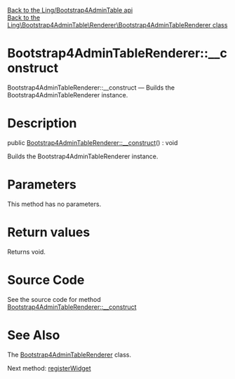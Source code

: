 [Back to the Ling/Bootstrap4AdminTable api](https://github.com/lingtalfi/Bootstrap4AdminTable/blob/master/doc/api/Ling/Bootstrap4AdminTable.md)<br>
[Back to the Ling\Bootstrap4AdminTable\Renderer\Bootstrap4AdminTableRenderer class](https://github.com/lingtalfi/Bootstrap4AdminTable/blob/master/doc/api/Ling/Bootstrap4AdminTable/Renderer/Bootstrap4AdminTableRenderer.md)


Bootstrap4AdminTableRenderer::__construct
================



Bootstrap4AdminTableRenderer::__construct — Builds the Bootstrap4AdminTableRenderer instance.




Description
================


public [Bootstrap4AdminTableRenderer::__construct](https://github.com/lingtalfi/Bootstrap4AdminTable/blob/master/doc/api/Ling/Bootstrap4AdminTable/Renderer/Bootstrap4AdminTableRenderer/__construct.md)() : void




Builds the Bootstrap4AdminTableRenderer instance.




Parameters
================

This method has no parameters.


Return values
================

Returns void.








Source Code
===========
See the source code for method [Bootstrap4AdminTableRenderer::__construct](https://github.com/lingtalfi/Bootstrap4AdminTable/blob/master/Renderer/Bootstrap4AdminTableRenderer.php#L47-L52)


See Also
================

The [Bootstrap4AdminTableRenderer](https://github.com/lingtalfi/Bootstrap4AdminTable/blob/master/doc/api/Ling/Bootstrap4AdminTable/Renderer/Bootstrap4AdminTableRenderer.md) class.

Next method: [registerWidget](https://github.com/lingtalfi/Bootstrap4AdminTable/blob/master/doc/api/Ling/Bootstrap4AdminTable/Renderer/Bootstrap4AdminTableRenderer/registerWidget.md)<br>

